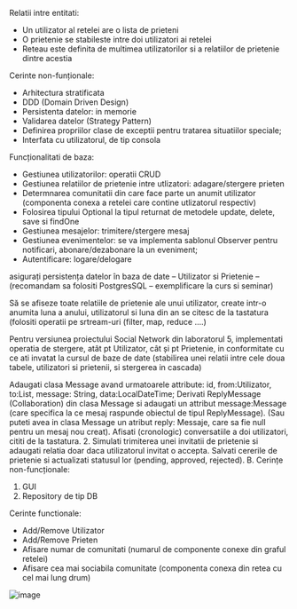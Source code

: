 Relatii intre entitati:
- Un utilizator al retelei are o lista de prieteni
- O prietenie se stabileste intre doi utilizatori ai retelei
- Reteau este definita de multimea utilizatorilor si a relatiilor de prietenie dintre acestia

Cerinte non-funționale:
- Arhitectura stratificata 
- DDD (Domain Driven Design) 
- Persistenta datelor: in memorie 
- Validarea datelor (Strategy Pattern) 
- Definirea propriilor clase de exceptii pentru tratarea situatiilor speciale; 
- Interfata cu utilizatorul, de tip consola

Funcționalitati de baza:
- Gestiunea utilizatorilor: operatii CRUD
- Gestiunea relatiilor de prietenie intre utlizatori: adagare/stergere prieten
- Determnarea comunitatii din care face parte un anumit utilizator (componenta conexa a retelei care contine utlizatorul respectiv)
- Folosirea tipului Optional la tipul returnat de metodele update, delete, save si findOne
- Gestiunea mesajelor: trimitere/stergere mesaj
- Gestiunea evenimentelor: se va implementa sablonul Observer pentru notificari, abonare/dezabonare la un eveniment;
- Autentificare: logare/delogare

asigurați persistența datelor
în baza de date – Utilizator si Prietenie – (recomandam sa folositi PostgresSQL –
exemplificare la curs si seminar)

Să se afiseze toate relatiile de prietenie ale unui utilizator, create intr-o anumita luna a anului,
utilizatorul si luna din an se citesc de la tastatura (folositi operatii pe srtream-uri (filter, map,
reduce ....)

Pentru versiunea proiectului Social Network din laboratorul 5, implementati
operatia de stergere, atât pt Utilizator, cât și pt Prietenie, in conformitate cu ce
ati invatat la cursul de baze de date (stabilirea unei relatii intre cele doua tabele,
utilizatori si prietenii, si stergerea in cascada)

Adaugati clasa Message avand urmatoarele attribute: id, from:Utilizator,
to:List<Utilizator>, message: String, data:LocalDateTime; Derivati ReplyMessage
(Collaboration) din clasa Message si adaugati un attribut message:Message (care
specifica la ce mesaj raspunde obiectul de tipul ReplyMessage). (Sau puteti avea in
clasa Message un atribut reply: Messaje, care sa fie null pentru un mesaj nou creat).
Afisati (cronologic) conversatiile a doi utilizatori, cititi de la tastatura.
2. Simulati trimiterea unei invitatii de prietenie si adaugati relatia doar daca utilizatorul
invitat o accepta. Salvati cererile de prietenie si actualizati statusul lor (pending,
approved, rejected).
B. Cerințe non-funcționale:
1. GUI
2. Repository de tip DB
   

  Cerinte functionale:
- Add/Remove Utilizator
- Add/Remove Prieten
- Afisare numar de comunitati (numarul de componente conexe din graful retelei)
- Afisare cea mai sociabila comunitate (componenta conexa din retea cu cel mai lung drum)


![image](https://github.com/cristianamihu/UBB_Computer-Science/assets/128689630/39579d2a-b6d8-4dfb-977b-c455e437558c)
